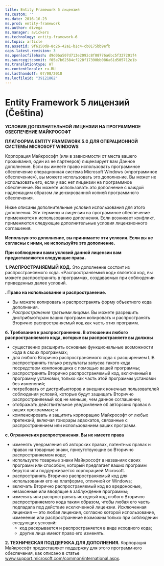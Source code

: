 ```yaml
---
title: Entity Framework 5 лицензий
ms.custom: ''
ms.date: 2016-10-23
ms.prod: entity-framework
ms.author: divega
ms.manager: avickers
ms.technology: entity-framework-6
ms.topic: article
ms.assetid: 9f6150d8-8c26-42a1-b1c4-cb0175bb9efb
caps.latest.revision: 3
ms.openlocfilehash: d9d0ba507d713e2092c8f08776a6bc5f327201f4
ms.sourcegitcommit: f05e7b62584cf228f17390bb086a61d505712e1b
ms.translationtype: HT
ms.contentlocale: ru-RU
ms.lasthandoff: 07/08/2018
ms.locfileid: "39121862"
---
```

# <a name="entity-framework-5-license-enu"></a>Entity Framework 5 лицензий (Čeština)
**УСЛОВИЯ ДОПОЛНИТЕЛЬНОЙ ЛИЦЕНЗИИ НА ПРОГРАММНОЕ ОБЕСПЕЧЕНИЕ МАЙКРОСОФТ**

**ПЛАТФОРМА ENTITY FRAMEWORK 5.0 ДЛЯ ОПЕРАЦИОННОЙ СИСТЕМЫ MICROSOFT WINDOWS**

Корпорация Майкрософт (или в зависимости от места вашего проживания, один из ее партнеров) лицензирует вам Данное дополнение. Если вы имеете право использовать программное обеспечение операционная система Microsoft Windows («программное обеспечение»), вы можете использовать это дополнение. Вы может не использовать его, если у вас нет лицензии на программное обеспечение. Вы можете использовать это дополнение с каждой надлежащим образом лицензированной копией программного обеспечения.

Ниже описаны дополнительные условия использования для этого дополнения. Эти термины и лицензии на программное обеспечение применяются к использованию дополнения. Если возникает конфликт, применяются следующие дополнительные условия лицензионного соглашения.

**Используя это дополнение, вы принимаете эти условия. Если вы не согласны с ними, не используйте это дополнение.**

**При соблюдении вами условий данной лицензии вам предоставляются следующие права.**

**1. РАСПРОСТРАНЯЕМЫЙ КОД.** Это дополнение состоит из распространяемого кода. «Распространяемый код» является код, вы можете распространять в программах, создаваемых при соблюдении приведенных далее условий.

**. Право на использование и распространение.**

-   Вы можете копировать и распространять форму объектного кода дополнения.
-   *Распространение третьими лицами.* Вы можете разрешить дистрибьюторам ваших программ копировать и распространять Вторично распространяемый код как часть этих программ.

**б. Требования к распространению. В отношении любого распространяемого кода, которые вы распространяете вы должны**

-   существенно расширить основные функциональные возможности кода в своих программах;
-   для любого Вторично распространяемого кода с расширением LIB распространять только результаты запуска такого кода посредством компоновщика с помощью вашей программы;
-   распространять Вторично распространяемый код, включенный в программу установки, только как часть этой программы установки без изменений;
-   потребовать от дистрибьюторов и внешних конечных пользователей соблюдения условий, которые будут защищать Вторично распространяемый код не меньше, чем данное соглашение;
-   отображать действительное уведомление об авторских правах в ваших программах; и
-   компенсировать и защитить корпорацию Майкрософт от любых претензий, включая гонорары адвокатов, связанные с распространением или использованием ваших программ.

**c. Ограничения распространения. Вы не имеете права**

-   изменять уведомления об авторских правах, патентных правах и правах на товарные знаки, присутствующие во Вторично распространяемом коде;
-   используете товарные знаки Майкрософт в названиях своих программ или способом, который предлагает ваших программ берутся или поддерживается корпорацией Microsoft.
-   распространять Вторично распространяемый код для использования его на платформе, отличной от Windows;
-   включать Вторично распространяемый код во вредоносные, незаконные или вводящие в заблуждение программы;
-   изменять или распространять исходный код любого Вторично распространяемого кода таким образом, чтобы любая его часть подпадала под действие исключенной лицензии. Исключенная лицензия — это любая лицензия, согласно которой использование, изменение или распространение возможны только при соблюдении следующих условий:
    -   код раскрывается и распространяется в виде исходного кода;
    -   другие лица имеют право его изменять.

**2. ТЕХНИЧЕСКАЯ ПОДДЕРЖКА ДЛЯ ДОПОЛНЕНИЯ.** Корпорация Майкрософт предоставляет поддержку для этого программного обеспечения, как описано в статье www.support.microsoft.com/common/international.aspx.
